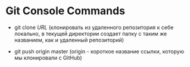 # Git Console Commands
- git clone _URL_ (клонировать из удаленного репозитория к себе локально, в текущей директории создает папку с таким же названием, как и удаленный репозиторий)

- git push origin master (origin - короткое название ссылки, которую мы клонировали с GitHub)
